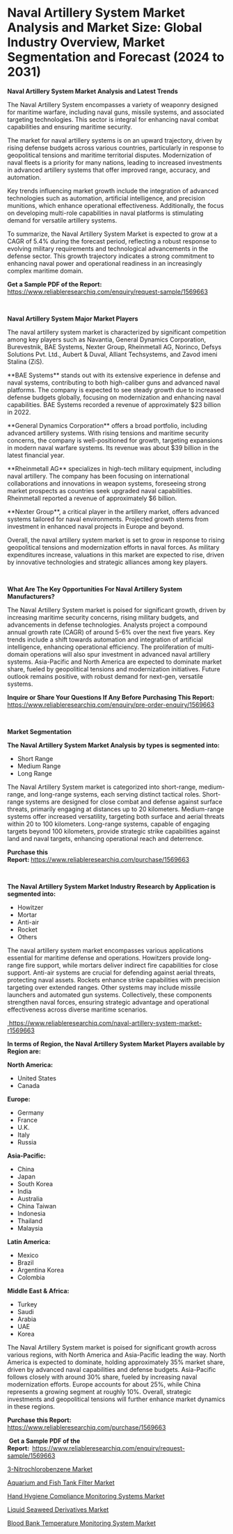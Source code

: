 <p><h1>Naval Artillery System Market Analysis and Market Size: Global Industry Overview, Market Segmentation and Forecast (2024 to 2031)</h1></p><p><strong>Naval Artillery System Market Analysis and Latest Trends</strong></p>
<p><p>The Naval Artillery System encompasses a variety of weaponry designed for maritime warfare, including naval guns, missile systems, and associated targeting technologies. This sector is integral for enhancing naval combat capabilities and ensuring maritime security. </p><p>The market for naval artillery systems is on an upward trajectory, driven by rising defense budgets across various countries, particularly in response to geopolitical tensions and maritime territorial disputes. Modernization of naval fleets is a priority for many nations, leading to increased investments in advanced artillery systems that offer improved range, accuracy, and automation.</p><p>Key trends influencing market growth include the integration of advanced technologies such as automation, artificial intelligence, and precision munitions, which enhance operational effectiveness. Additionally, the focus on developing multi-role capabilities in naval platforms is stimulating demand for versatile artillery systems.</p><p>To summarize, the Naval Artillery System Market is expected to grow at a CAGR of 5.4% during the forecast period, reflecting a robust response to evolving military requirements and technological advancements in the defense sector. This growth trajectory indicates a strong commitment to enhancing naval power and operational readiness in an increasingly complex maritime domain.</p></p>
<p><strong>Get a Sample PDF of the Report:&nbsp;</strong> <a href="https://www.reliableresearchiq.com/enquiry/request-sample/1569663?utm_campaign=114&utm_medium=2&utm_source=Github&utm_content=ia&utm_term=05112024&utm_id=naval-artillery-system">https://www.reliableresearchiq.com/enquiry/request-sample/1569663</a></p>
<p>&nbsp;</p>
<p><strong>Naval Artillery System Major Market Players</strong></p>
<p><p>The naval artillery system market is characterized by significant competition among key players such as Navantia, General Dynamics Corporation, Burevestnik, BAE Systems, Nexter Group, Rheinmetall AG, Norinco, Defsys Solutions Pvt. Ltd., Aubert & Duval, Alliant Techsystems, and Zavod imeni Stalina (ZiS). </p><p>**BAE Systems** stands out with its extensive experience in defense and naval systems, contributing to both high-caliber guns and advanced naval platforms. The company is expected to see steady growth due to increased defense budgets globally, focusing on modernization and enhancing naval capabilities. BAE Systems recorded a revenue of approximately $23 billion in 2022.</p><p>**General Dynamics Corporation** offers a broad portfolio, including advanced artillery systems. With rising tensions and maritime security concerns, the company is well-positioned for growth, targeting expansions in modern naval warfare systems. Its revenue was about $39 billion in the latest financial year.</p><p>**Rheinmetall AG** specializes in high-tech military equipment, including naval artillery. The company has been focusing on international collaborations and innovations in weapon systems, foreseeing strong market prospects as countries seek upgraded naval capabilities. Rheinmetall reported a revenue of approximately $6 billion.</p><p>**Nexter Group**, a critical player in the artillery market, offers advanced systems tailored for naval environments. Projected growth stems from investment in enhanced naval projects in Europe and beyond. </p><p>Overall, the naval artillery system market is set to grow in response to rising geopolitical tensions and modernization efforts in naval forces. As military expenditures increase, valuations in this market are expected to rise, driven by innovative technologies and strategic alliances among key players.</p></p>
<p>&nbsp;</p>
<p><strong>What Are The Key Opportunities For Naval Artillery System Manufacturers?</strong></p>
<p><p>The Naval Artillery System market is poised for significant growth, driven by increasing maritime security concerns, rising military budgets, and advancements in defense technologies. Analysts project a compound annual growth rate (CAGR) of around 5-6% over the next five years. Key trends include a shift towards automation and integration of artificial intelligence, enhancing operational efficiency. The proliferation of multi-domain operations will also spur investment in advanced naval artillery systems. Asia-Pacific and North America are expected to dominate market share, fueled by geopolitical tensions and modernization initiatives. Future outlook remains positive, with robust demand for next-gen, versatile systems.</p></p>
<p><strong>Inquire or Share Your Questions If Any Before Purchasing This Report:</strong> <a href="https://www.reliableresearchiq.com/enquiry/pre-order-enquiry/1569663?utm_campaign=114&utm_medium=2&utm_source=Github&utm_content=ia&utm_term=05112024&utm_id=naval-artillery-system">https://www.reliableresearchiq.com/enquiry/pre-order-enquiry/1569663</a></p>
<p>&nbsp;</p>
<p><strong>Market Segmentation</strong></p>
<p><strong>The Naval Artillery System Market Analysis by types is segmented into:</strong></p>
<p><ul><li>Short Range</li><li>Medium Range</li><li>Long Range</li></ul></p>
<p><p>The Naval Artillery System market is categorized into short-range, medium-range, and long-range systems, each serving distinct tactical roles. Short-range systems are designed for close combat and defense against surface threats, primarily engaging at distances up to 20 kilometers. Medium-range systems offer increased versatility, targeting both surface and aerial threats within 20 to 100 kilometers. Long-range systems, capable of engaging targets beyond 100 kilometers, provide strategic strike capabilities against land and naval targets, enhancing operational reach and deterrence.</p></p>
<p><strong>Purchase this Report:&nbsp;</strong><a href="https://www.reliableresearchiq.com/purchase/1569663?utm_campaign=114&utm_medium=2&utm_source=Github&utm_content=ia&utm_term=05112024&utm_id=naval-artillery-system">https://www.reliableresearchiq.com/purchase/1569663</a></p>
<p>&nbsp;</p>
<p><strong>The Naval Artillery System Market Industry Research by Application is segmented into:</strong></p>
<p><ul><li>Howitzer</li><li>Mortar</li><li>Anti-air</li><li>Rocket</li><li>Others</li></ul></p>
<p><p>The naval artillery system market encompasses various applications essential for maritime defense and operations. Howitzers provide long-range fire support, while mortars deliver indirect fire capabilities for close support. Anti-air systems are crucial for defending against aerial threats, protecting naval assets. Rockets enhance strike capabilities with precision targeting over extended ranges. Other systems may include missile launchers and automated gun systems. Collectively, these components strengthen naval forces, ensuring strategic advantage and operational effectiveness across diverse maritime scenarios.</p></p>
<p><a href="https://www.reliableresearchiq.com/naval-artillery-system-market-r1569663?utm_campaign=114&utm_medium=2&utm_source=Github&utm_content=ia&utm_term=05112024&utm_id=naval-artillery-system">&nbsp;https://www.reliableresearchiq.com/naval-artillery-system-market-r1569663</a></p>
<p><strong>In terms of Region, the Naval Artillery System Market Players available by Region are:</strong></p>
<p>
    <p> <strong> North America: </strong>
        <ul>
            <li>United States</li>
            <li>Canada</li>
        </ul>
        </p> 
    <p> <strong> Europe: </strong>
        <ul>
            <li>Germany</li>
            <li>France</li>
            <li>U.K.</li>
            <li>Italy</li>
            <li>Russia</li>
        </ul>
        </p> 
    <p> <strong> Asia-Pacific: </strong>
        <ul>
            <li>China</li>
            <li>Japan</li>
            <li>South Korea</li>
            <li>India</li>
            <li>Australia</li>
            <li>China Taiwan</li>
            <li>Indonesia</li>
            <li>Thailand</li>
            <li>Malaysia</li>
        </ul>
        </p> 
    <p> <strong> Latin America: </strong>
        <ul>
            <li>Mexico</li>
            <li>Brazil</li>
            <li>Argentina Korea</li>
            <li>Colombia</li>
        </ul>
        </p> 
    <p> <strong> Middle East & Africa: </strong>
        <ul>
            <li>Turkey</li>
            <li>Saudi</li>
            <li>Arabia</li>
            <li>UAE</li>
            <li>Korea</li>
        </ul>
    </p>
    </p>
<p><p>The Naval Artillery System market is poised for significant growth across various regions, with North America and Asia-Pacific leading the way. North America is expected to dominate, holding approximately 35% market share, driven by advanced naval capabilities and defense budgets. Asia-Pacific follows closely with around 30% share, fueled by increasing naval modernization efforts. Europe accounts for about 25%, while China represents a growing segment at roughly 10%. Overall, strategic investments and geopolitical tensions will further enhance market dynamics in these regions.</p></p>
<p><strong>Purchase this Report: </strong><a href="https://www.reliableresearchiq.com/purchase/1569663?utm_campaign=114&utm_medium=2&utm_source=Github&utm_content=ia&utm_term=05112024&utm_id=naval-artillery-system">https://www.reliableresearchiq.com/purchase/1569663</a></p>
<p>&nbsp;<strong>Get a Sample PDF of the Report:&nbsp;&nbsp;</strong><a href="https://www.reliableresearchiq.com/enquiry/request-sample/1569663?utm_campaign=114&utm_medium=2&utm_source=Github&utm_content=ia&utm_term=05112024&utm_id=naval-artillery-system">https://www.reliableresearchiq.com/enquiry/request-sample/1569663</a></p>
<p><strong></strong></p>
<p><p><a href="https://github.com/rieuydbalon3b/Market-Research-Report-List-1/blob/main/3-nitrochlorobenzene-market.md?utm_campaign=114&utm_medium=2&utm_source=Github&utm_content=ia&utm_term=05112024&utm_id=naval-artillery-system">3-Nitrochlorobenzene Market</a></p><p><a href="https://github.com/kiara3n0pau/Market-Research-Report-List-1/blob/main/aquarium-and-fish-tank-filter-market.md?utm_campaign=114&utm_medium=2&utm_source=Github&utm_content=ia&utm_term=05112024&utm_id=naval-artillery-system">Aquarium and Fish Tank Filter Market</a></p><p><a href="https://issuu.com/reportprime-2/docs/hand-hygiene-compliance-monitoring-_e184d313b08ada?utm_campaign=114&utm_medium=2&utm_source=Github&utm_content=ia&utm_term=05112024&utm_id=naval-artillery-system">Hand Hygiene Compliance Monitoring Systems Market</a></p><p><a href="https://github.com/cairotmbrowne3cq/Market-Research-Report-List-1/blob/main/liquid-seaweed-derivatives-market.md?utm_campaign=114&utm_medium=2&utm_source=Github&utm_content=ia&utm_term=05112024&utm_id=naval-artillery-system">Liquid Seaweed Derivatives Market</a></p><p><a href="https://issuu.com/reportprime-2/docs/blood-bank-temperature-monitoring-s_f262c1a56d9a57?utm_campaign=114&utm_medium=2&utm_source=Github&utm_content=ia&utm_term=05112024&utm_id=naval-artillery-system">Blood Bank Temperature Monitoring System Market</a></p></p>